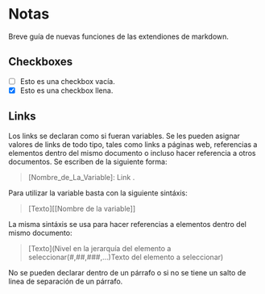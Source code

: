 # Notas
Breve guía de nuevas funciones de las extendiones de markdown.
## Checkboxes
- [ ] Esto es una checkbox vacía.
- [x] Esto es una checkbox llena.
## Links
Los links se declaran como si fueran variables. Se les pueden asignar valores de links de todo tipo, tales como links a páginas web, referencias a elementos dentro del mismo documento o incluso hacer referencia a otros documentos. Se escriben de la siguiente forma:
>[Nombre_de_La_Variable]: Link .

Para utilizar la variable basta con la siguiente sintáxis:
>[Texto][[Nombre de la variable]]

La misma sintáxis se usa para hacer referencias a elementos dentro del mismo documento:
>[Texto](Nivel en la jerarquía del elemento a seleccionar(#,##,###,...)Texto del elemento a seleccionar)

No se pueden declarar dentro de un párrafo o si no se tiene un salto de linea de separación de un párrafo.